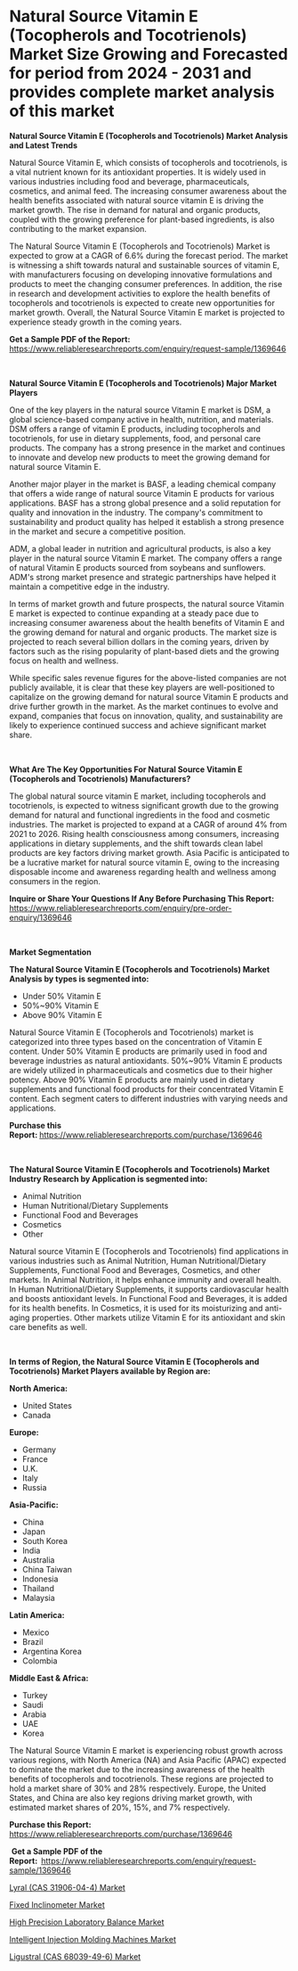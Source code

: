 <p><h1>Natural Source Vitamin E (Tocopherols and Tocotrienols) Market Size Growing and Forecasted for period from 2024 - 2031 and provides complete market analysis of this market</h1></p><p><strong>Natural Source Vitamin E (Tocopherols and Tocotrienols) Market Analysis and Latest Trends</strong></p>
<p><p>Natural Source Vitamin E, which consists of tocopherols and tocotrienols, is a vital nutrient known for its antioxidant properties. It is widely used in various industries including food and beverage, pharmaceuticals, cosmetics, and animal feed. The increasing consumer awareness about the health benefits associated with natural source vitamin E is driving the market growth. The rise in demand for natural and organic products, coupled with the growing preference for plant-based ingredients, is also contributing to the market expansion.</p><p>The Natural Source Vitamin E (Tocopherols and Tocotrienols) Market is expected to grow at a CAGR of 6.6% during the forecast period. The market is witnessing a shift towards natural and sustainable sources of vitamin E, with manufacturers focusing on developing innovative formulations and products to meet the changing consumer preferences. In addition, the rise in research and development activities to explore the health benefits of tocopherols and tocotrienols is expected to create new opportunities for market growth. Overall, the Natural Source Vitamin E market is projected to experience steady growth in the coming years.</p></p>
<p><strong>Get a Sample PDF of the Report:&nbsp;</strong> <a href="https://www.reliableresearchreports.com/enquiry/request-sample/1369646">https://www.reliableresearchreports.com/enquiry/request-sample/1369646</a></p>
<p>&nbsp;</p>
<p><strong>Natural Source Vitamin E (Tocopherols and Tocotrienols) Major Market Players</strong></p>
<p><p>One of the key players in the natural source Vitamin E market is DSM, a global science-based company active in health, nutrition, and materials. DSM offers a range of vitamin E products, including tocopherols and tocotrienols, for use in dietary supplements, food, and personal care products. The company has a strong presence in the market and continues to innovate and develop new products to meet the growing demand for natural source Vitamin E.</p><p>Another major player in the market is BASF, a leading chemical company that offers a wide range of natural source Vitamin E products for various applications. BASF has a strong global presence and a solid reputation for quality and innovation in the industry. The company's commitment to sustainability and product quality has helped it establish a strong presence in the market and secure a competitive position.</p><p>ADM, a global leader in nutrition and agricultural products, is also a key player in the natural source Vitamin E market. The company offers a range of natural Vitamin E products sourced from soybeans and sunflowers. ADM's strong market presence and strategic partnerships have helped it maintain a competitive edge in the industry.</p><p>In terms of market growth and future prospects, the natural source Vitamin E market is expected to continue expanding at a steady pace due to increasing consumer awareness about the health benefits of Vitamin E and the growing demand for natural and organic products. The market size is projected to reach several billion dollars in the coming years, driven by factors such as the rising popularity of plant-based diets and the growing focus on health and wellness.</p><p>While specific sales revenue figures for the above-listed companies are not publicly available, it is clear that these key players are well-positioned to capitalize on the growing demand for natural source Vitamin E products and drive further growth in the market. As the market continues to evolve and expand, companies that focus on innovation, quality, and sustainability are likely to experience continued success and achieve significant market share.</p></p>
<p>&nbsp;</p>
<p><strong>What Are The Key Opportunities For Natural Source Vitamin E (Tocopherols and Tocotrienols) Manufacturers?</strong></p>
<p><p>The global natural source vitamin E market, including tocopherols and tocotrienols, is expected to witness significant growth due to the growing demand for natural and functional ingredients in the food and cosmetic industries. The market is projected to expand at a CAGR of around 4% from 2021 to 2026. Rising health consciousness among consumers, increasing applications in dietary supplements, and the shift towards clean label products are key factors driving market growth. Asia Pacific is anticipated to be a lucrative market for natural source vitamin E, owing to the increasing disposable income and awareness regarding health and wellness among consumers in the region.</p></p>
<p><strong>Inquire or Share Your Questions If Any Before Purchasing This Report:</strong> <a href="https://www.reliableresearchreports.com/enquiry/pre-order-enquiry/1369646">https://www.reliableresearchreports.com/enquiry/pre-order-enquiry/1369646</a></p>
<p>&nbsp;</p>
<p><strong>Market Segmentation</strong></p>
<p><strong>The Natural Source Vitamin E (Tocopherols and Tocotrienols) Market Analysis by types is segmented into:</strong></p>
<p><ul><li>Under 50% Vitamin E</li><li>50%~90% Vitamin E</li><li>Above 90% Vitamin E</li></ul></p>
<p><p>Natural Source Vitamin E (Tocopherols and Tocotrienols) market is categorized into three types based on the concentration of Vitamin E content. Under 50% Vitamin E products are primarily used in food and beverage industries as natural antioxidants. 50%~90% Vitamin E products are widely utilized in pharmaceuticals and cosmetics due to their higher potency. Above 90% Vitamin E products are mainly used in dietary supplements and functional food products for their concentrated Vitamin E content. Each segment caters to different industries with varying needs and applications.</p></p>
<p><strong>Purchase this Report:&nbsp;</strong><a href="https://www.reliableresearchreports.com/purchase/1369646">https://www.reliableresearchreports.com/purchase/1369646</a></p>
<p>&nbsp;</p>
<p><strong>The Natural Source Vitamin E (Tocopherols and Tocotrienols) Market Industry Research by Application is segmented into:</strong></p>
<p><ul><li>Animal Nutrition</li><li>Human Nutritional/Dietary Supplements</li><li>Functional Food and Beverages</li><li>Cosmetics</li><li>Other</li></ul></p>
<p><p>Natural source Vitamin E (Tocopherols and Tocotrienols) find applications in various industries such as Animal Nutrition, Human Nutritional/Dietary Supplements, Functional Food and Beverages, Cosmetics, and other markets. In Animal Nutrition, it helps enhance immunity and overall health. In Human Nutritional/Dietary Supplements, it supports cardiovascular health and boosts antioxidant levels. In Functional Food and Beverages, it is added for its health benefits. In Cosmetics, it is used for its moisturizing and anti-aging properties. Other markets utilize Vitamin E for its antioxidant and skin care benefits as well.</p></p>
<p>&nbsp;</p>
<p><strong>In terms of Region, the Natural Source Vitamin E (Tocopherols and Tocotrienols) Market Players available by Region are:</strong></p>
<p>
    <p> <strong> North America: </strong>
        <ul>
            <li>United States</li>
            <li>Canada</li>
        </ul>
        </p> 
    <p> <strong> Europe: </strong>
        <ul>
            <li>Germany</li>
            <li>France</li>
            <li>U.K.</li>
            <li>Italy</li>
            <li>Russia</li>
        </ul>
        </p> 
    <p> <strong> Asia-Pacific: </strong>
        <ul>
            <li>China</li>
            <li>Japan</li>
            <li>South Korea</li>
            <li>India</li>
            <li>Australia</li>
            <li>China Taiwan</li>
            <li>Indonesia</li>
            <li>Thailand</li>
            <li>Malaysia</li>
        </ul>
        </p> 
    <p> <strong> Latin America: </strong>
        <ul>
            <li>Mexico</li>
            <li>Brazil</li>
            <li>Argentina Korea</li>
            <li>Colombia</li>
        </ul>
        </p> 
    <p> <strong> Middle East & Africa: </strong>
        <ul>
            <li>Turkey</li>
            <li>Saudi</li>
            <li>Arabia</li>
            <li>UAE</li>
            <li>Korea</li>
        </ul>
    </p>
    </p>
<p><p>The Natural Source Vitamin E market is experiencing robust growth across various regions, with North America (NA) and Asia Pacific (APAC) expected to dominate the market due to the increasing awareness of the health benefits of tocopherols and tocotrienols. These regions are projected to hold a market share of 30% and 28% respectively. Europe, the United States, and China are also key regions driving market growth, with estimated market shares of 20%, 15%, and 7% respectively.</p></p>
<p><strong>Purchase this Report: </strong><a href="https://www.reliableresearchreports.com/purchase/1369646">https://www.reliableresearchreports.com/purchase/1369646</a></p>
<p>&nbsp;<strong>Get a Sample PDF of the Report:&nbsp;&nbsp;</strong><a href="https://www.reliableresearchreports.com/enquiry/request-sample/1369646">https://www.reliableresearchreports.com/enquiry/request-sample/1369646</a></p>
<p><strong></strong></p>
<p><p><a href="https://github.com/santosh758595/Market-Research-Report-List-3/blob/main/lyral-cas-31906-04-4-market.md">Lyral (CAS 31906-04-4) Market</a></p><p><a href="https://medium.com/@ralphstone665/fixed-inclinometer-market-outlook-industry-overview-and-forecast-2024-to-2031-e48841a42dbc">Fixed Inclinometer Market</a></p><p><a href="https://medium.com/@ralphstone665/decoding-high-precision-laboratory-balance-market-metrics-market-share-trends-and-growth-73374ae6f4db">High Precision Laboratory Balance Market</a></p><p><a href="https://medium.com/@ralphstone665/intelligent-injection-molding-machines-market-research-report-its-history-and-forecast-2024-to-b7100056f934">Intelligent Injection Molding Machines Market</a></p><p><a href="https://github.com/rahu1502/Market-Research-Report-List-2/blob/main/ligustral-cas-68039-49-6-market.md">Ligustral (CAS 68039-49-6) Market</a></p></p>